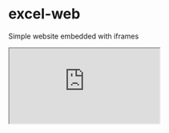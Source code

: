 # excel-web
Simple website embedded with iframes


<iframe src="https://docs.google.com/spreadsheets/d/e/2PACX-1vQihXoghh_ymJhVg7qLqO2aEa3V29D6VAsHH5vnWXBRezIQOmeinmsl7Mi9iSKhnA/pubhtml?widget=true&amp;headers=false"></iframe>

